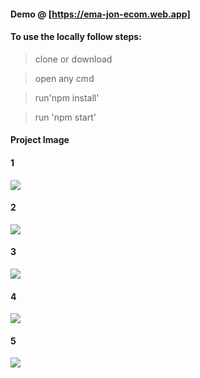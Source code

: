 #### Demo @ [https://ema-jon-ecom.web.app]

#### To use the locally follow steps:
  
>clone or download 

>open any cmd

>run'npm install'

>run 'npm start'

#### Project Image

#### 1
<img src="https://i.ibb.co/HpQGF1Z/1.png">

#### 2
<img src="https://i.ibb.co/RSSjP8f/2.png">

#### 3
<img src="https://i.ibb.co/FsXDrYn/3.png">

#### 4
<img src="https://i.ibb.co/j3rt4W3/4.png">

#### 5
<img src="https://i.ibb.co/fdHVHLj/5.png">
